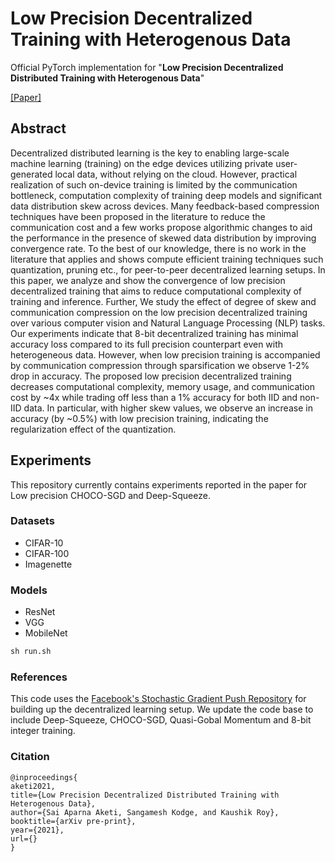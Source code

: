 # Low Precision Decentralized Training with Heterogenous Data

Official PyTorch implementation for  "**Low Precision Decentralized Distributed Training with Heterogenous Data**"

[[Paper]]()

## Abstract 
Decentralized distributed learning is the key to enabling large-scale machine learning (training) on the edge devices utilizing private user-generated local data, without relying on the cloud. However, practical realization of such on-device training is limited by the communication bottleneck, computation complexity of training deep models and significant data distribution skew across devices. Many feedback-based compression techniques have been proposed in the literature to reduce the communication cost and a few works propose algorithmic changes to aid the performance in the presence of skewed data distribution by improving convergence rate. To the best of our knowledge, there is no work in the literature that applies and shows compute efficient training techniques such quantization, pruning etc., for peer-to-peer decentralized learning setups. In this paper, we analyze and show the convergence of low precision decentralized training that aims to reduce computational complexity of training and inference. Further, We study the effect of degree of skew and communication compression on the low precision decentralized training over various computer vision and Natural Language Processing (NLP) tasks. Our experiments indicate that 8-bit decentralized training has minimal accuracy loss compared to its full precision counterpart even with heterogeneous data. However, when low precision training is accompanied by communication compression through sparsification we observe 1-2% drop in accuracy. The proposed low precision decentralized training decreases computational complexity, memory usage, and communication cost by ~4x while trading off less than a 1% accuracy for both IID and non-IID data. In particular, with higher skew values, we observe an increase in accuracy (by ~0.5%) with low precision training, indicating the regularization effect of the quantization. 

## Experiments
This repository currently contains experiments reported in the paper for Low precision CHOCO-SGD and Deep-Squeeze.

### Datasets
* CIFAR-10
* CIFAR-100
* Imagenette

### Models
* ResNet
* VGG
* MobileNet

```python
sh run.sh
```

### References
This code uses the [Facebook's Stochastic Gradient Push Repository](https://github.com/facebookresearch/stochastic_gradient_push) for building up the decentralized learning setup. We update the code base to include Deep-Squeeze, CHOCO-SGD, Quasi-Gobal Momentum and 8-bit integer training.

### Citation
```
@inproceedings{
aketi2021,
title={Low Precision Decentralized Distributed Training with Heterogenous Data},
author={Sai Aparna Aketi, Sangamesh Kodge, and Kaushik Roy},
booktitle={arXiv pre-print},
year={2021},
url={}
}
```
